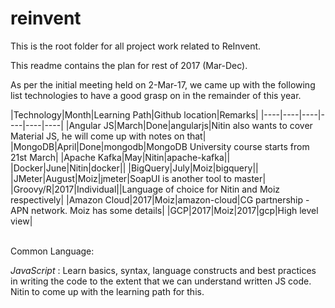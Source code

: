 # reinvent
This is the root folder for all project work related to ReInvent.

This readme contains the plan for rest of 2017 (Mar-Dec).

As per the initial meeting held on 2-Mar-17, we came up with the following list technologies to have a good grasp on in the remainder of this year.

|Technology|Month|Learning Path|Github location|Remarks|
|----|----|----|----|----|----|
|Angular JS|March|Done|angularjs|Nitin also wants to cover Material JS, he will come up with notes on that|
|MongoDB|April|Done|mongodb|MongoDB University course starts from 21st March|
|Apache Kafka|May|Nitin|apache-kafka||
|Docker|June|Nitin|docker||
|BigQuery|July|Moiz|bigquery||
|JMeter|August|Moiz|jmeter|SoapUI is another tool to master|
|Groovy/R|2017|Individual||Language of choice for Nitin and Moiz respectively|
|Amazon Cloud|2017|Moiz|amazon-cloud|CG partnership - APN network. Moiz has some details|
|GCP|2017|Moiz|2017|gcp|High level view|


<br>
Common Language:

*JavaScript* : Learn basics, syntax, language constructs and best practices in writing the code to the extent that we can understand written JS code. Nitin to come up with the learning path for this.
